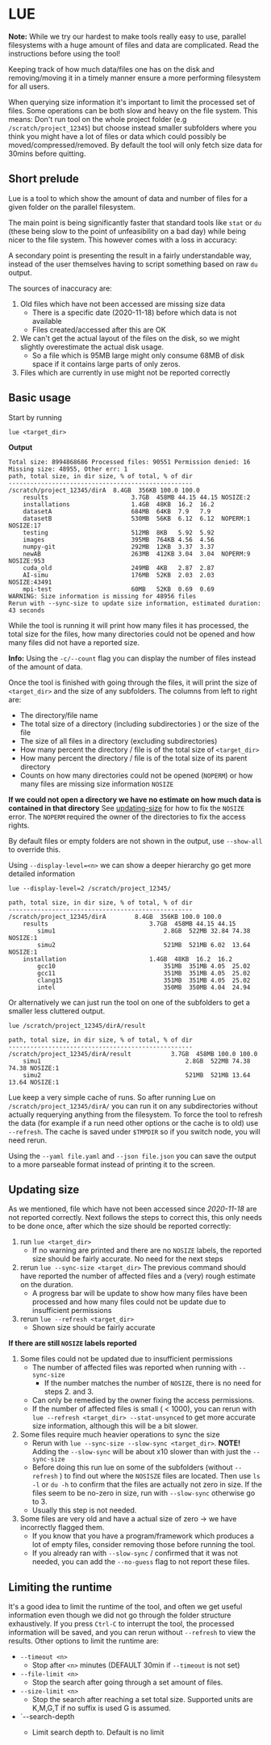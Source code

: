 # LUE

**Note:**
While we try our hardest to make tools really easy to use,
parallel filesystems with a huge amount of files and data are complicated. 
Read the instructions before using the tool!

Keeping track of how much data/files one has on the disk and removing/moving it in a timely manner
ensure a more performing filesystem for all users. 

When querying size information it's important to limit the processed set of files. 
Some operations can be both slow and heavy on the file system. This means:
Don't run tool on the whole project folder (e.g `/scratch/project_12345`) but choose instead 
smaller subfolders where you think you might have a lot of files or data which could possibly
be moved/compressed/removed. By default the tool will only fetch size data for 30mins before quitting.

## Short prelude

Lue is a tool to which show the amount of data and number of files
for a given folder on the parallel filesystem.   

The main point is being significantly faster that standard tools
like `stat` or `du` (these being slow to the point of unfeasibility on a bad day) while being nicer to the file system. This however comes with a loss in accuracy: 

A secondary point is presenting the result in a fairly understandable way,
instead of the user themselves having to script something based on raw `du` output.  

The  sources of inaccuracy are:
1. Old files which have not been accessed are missing size data
	- There is a specific date (2020-11-18) before which data is not available
	- Files created/accessed after this are OK 	
2. We can't get the actual layout of the files on the disk, so we might slightly overestimate the actual disk usage.  
	- So a file which is 95MB large might only consume 68MB of disk space if it contains large parts of only zeros. 
3. Files which are currently in use might not be reported correctly


## Basic usage
Start by running 

```
lue <target_dir>
```

**Output**
```
Total size: 8994868686 Processed files: 90551 Permission denied: 16 Missing size: 48955, Other err: 1
path, total size, in dir size, % of total, % of dir
---------------------------------------------------
/scratch/project_12345/dirA  8.4GB  356KB 100.0 100.0
    results                       3.7GB  458MB 44.15 44.15 NOSIZE:2
    installations                 1.4GB  48KB  16.2  16.2 
    datasetA                      684MB  64KB  7.9   7.9  
    datasetB                      530MB  56KB  6.12  6.12  NOPERM:1 NOSIZE:17
    testing                       512MB  8KB   5.92  5.92 
    images                        395MB  764KB 4.56  4.56 
    numpy-git                     292MB  12KB  3.37  3.37 
    newAB                         263MB  412KB 3.04  3.04  NOPERM:9 NOSIZE:953
    cuda_old                      249MB  4KB   2.87  2.87 
    AI-simu                       176MB  52KB  2.03  2.03  NOSIZE:43491
    mpi-test                      60MB   52KB  0.69  0.69 
WARNING: Size information is missing for 48956 files
Rerun with --sync-size to update size information, estimated duration: 43 seconds
```

While the tool is running it will print how many files it has processed, the total size for the files,
how many directories could not be opened and how many files did not have a reported size.

**Info:** Using the `-c/--count` flag you can display the number of files instead of the amount of data.

Once the tool is finished with going through the files, it will print the size of `<target_dir>`
 and the size of any subfolders. The columns from left to right are: 
 
 - The directory/file name
 - The total size of a directory (including subdirectories ) or the size of the file
 - The size of all files in a directory (excluding subdirectories)
 - How many percent the directory / file is of the total size of `<target_dir>`
 - How many percent the directory / file is of the total size of its parent directory   
 - Counts on how many directories could not be opened  (`NOPERM`) or how many files are missing size information `NOSIZE` 
 
 **If we could not open a directory we have no estimate on how much data is contained in that directory**
 See [updating-size](#updating-size) for how to fix the `NOSIZE` error. The `NOPERM` required the owner of the directories to fix the access rights.  
 
 
 By default files or empty folders are not shown in the output, use `--show-all` to override this. 
 
 Using `--display-level=<n>` we can show a deeper hierarchy go get more detailed information
 
 ```
 lue --display-level=2 /scratch/project_12345/
 ```

```
path, total size, in dir size, % of total, % of dir
---------------------------------------------------
/scratch/project_12345/dirA        8.4GB  356KB 100.0 100.0
    results                            3.7GB  458MB 44.15 44.15
        simu1                              2.8GB  522MB 32.84 74.38 NOSIZE:1
        simu2                        	   521MB  521MB 6.02  13.64 NOSIZE:1
    installation                       1.4GB  48KB  16.2  16.2 
        gcc10                		       351MB  351MB 4.05  25.02
        gcc11                              351MB  351MB 4.05  25.02
        clang15                            351MB  351MB 4.05  25.02
        intel                              350MB  350MB 4.04  24.94
```

Or alternatively we can just run the tool on one of the subfolders to get a smaller less cluttered output.  
```
lue /scratch/project_12345/dirA/result 
```

```
path, total size, in dir size, % of total, % of dir
---------------------------------------------------
/scratch/project_12345/dirA/result           3.7GB  458MB 100.0 100.0
    simu1                                        2.8GB  522MB 74.38 74.38 NOSIZE:1
    simu2                                        521MB  521MB 13.64 13.64 NOSIZE:1
```

Lue keep a very simple cache of runs. So after running Lue on `/scratch/project_12345/dirA/` you can run it on any subdirectories without actually requerying anything from the filesystem. To force the tool to refresh the data (for example if a run need other options or the cache is to old) use `--refresh`. The cache is saved under `$TMPDIR` so if you switch
node, you will need rerun.  

Using the `--yaml file.yaml` and `--json file.json` you can save the output to a more parseable format instead of printing it to the screen.  

## Updating size
As we mentioned, file which have not been accessed since _2020-11-18_ are not reported correctly. Next follows the steps to correct this,
this only needs to be done once, after which the size should be reported correctly:

1. run `lue <target_dir>`
	- If no warning are printed and there are no `NOSIZE` labels,  the reported size should be fairly accurate. No need for the next steps 
2. rerun `lue --sync-size <target_dir>` The previous command should have reported the number of affected files and a (very) rough estimate on the duration.
	- A progress bar will be update to show how many files have been processed and how many files could not be update due to insufficient permissions
3. rerun `lue --refresh <target_dir>`
	- Shown size should be fairly accurate

**If there are still `NOSIZE` labels reported**
1. Some files could not be updated due to insufficient permissions
	- The number of affected files was reported when running with `--sync-size` 
		- If the number matches the number of `NOSIZE`, there is no need for steps 2. and 3.  
	- Can only be remedied by the owner fixing the access permissions. 
	- If the number of affected files is small ( < 1000), you can rerun with `lue --refresh <target_dir> --stat-unsynced`  to get more accurate size information, although this will be a bit slower. 
2. Some files require much heavier operations to sync the size
	- Rerun with `lue --sync-size --slow-sync <target_dir>`. **NOTE!** Adding the `--slow-sync` will be about x10 slower than with just the `--sync-size` 
	- Before doing this run lue on some of the subfolders (without `--refresh` ) to find out where the `NOSISZE` files are located. Then use `ls -l` or `du -h` to confirm 
that the files are actually not zero in size. If the files seem to be no-zero in size, run with `--slow-sync` otherwise go to 3.     
    - Usually this step is not needed.
3. Some files are very old and have a  actual size of zero -> we have incorrectly flagged them. 
	- If you know that you have a program/framework which produces a lot of empty files, consider removing those before running the tool.  
	- If you already ran with `--slow-sync` / confirmed that it was not needed, you can add the `--no-guess` flag to not report these files.


## Limiting the runtime
It's a good idea to limit the runtime of the tool, and often we get useful information
even though we did not go through the folder structure exhaustively.  If you press `Ctrl-C` to interrupt 
the tool,  the processed information will be saved, and you can rerun without `--refresh` to view
the results. Other options to limit the runtime are: 

- `--timeout <n>`
	- Stop after `<n>` minutes (DEFAULT 30min if `--timeout` is not set) 
- `--file-limit <n>`
	- Stop the search after going through a set amount of files.
- `--size-limit <n>` 
	- Stop the search after reaching a set total size. Supported units are K,M,G,T if no suffix is used G is assumed.
- `--search-depth <n> 
     - Limit search depth to.  Default is no limit

